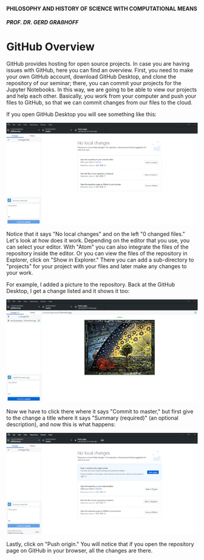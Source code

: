 #### PHILOSOPHY AND HISTORY OF SCIENCE WITH COMPUTATIONAL MEANS

##### PROF. DR. GERD GRAßHOFF 



# GitHub Overview

GitHub provides hosting for open source projects. In case you are having issues with GitHub, here you can find an overview. First, you need to make your own GitHub account, download GitHub Desktop, and clone the repository of our seminar; there, you can commit your projects for the Jupyter Notebooks. In this way, we are going to be able to view our projects and help each other. Basically, you work from your computer and push your files to GitHub, so that we can commit changes from our files to the cloud.

If you open GitHub Desktop you will see something like this:

![gitphil](assets/gitphil.PNG)



Notice that it says "No local changes" and on the left "0 changed files." Let's look at how does it work. Depending on the editor that you use, you can select your editor. With "Atom" you can also integrate the files of the repository inside the editor. Or you can view the files of the repository in Explorer, click on "Show in Explorer." There you can add a sub-directory to "projects" for your project with your files and later make any changes to your work.

For example, I added a picture to the repository. Back at the GitHub Desktop, I get a change listed and it shows it too:

![gitchanges](assets/gitchanges.PNG)



Now we have to click there where it says "Commit to master," but first give to the change a title where it says "Summary (required)" (an optional description), and now this is what happens:

![gitchanges2](assets/gitchanges2.PNG)



Lastly, click on "Push origin." You will notice that if you open the repository page on GitHub in your browser, all the changes are there.

